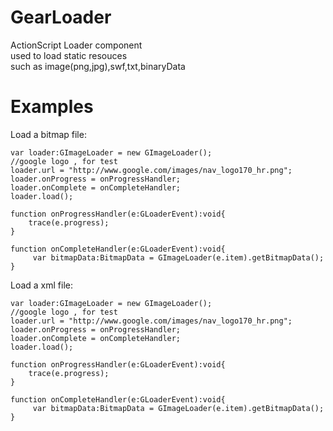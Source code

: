 GearLoader
==========

ActionScript Loader component<br>
  used to load static resouces<br>
  such as image(png,jpg),swf,txt,binaryData<br>



Examples
==========
  Load a bitmap file:
    
    var loader:GImageLoader = new GImageLoader();
    //google logo , for test
    loader.url = "http://www.google.com/images/nav_logo170_hr.png";
    loader.onProgress = onProgressHandler;
    loader.onComplete = onCompleteHandler;
    loader.load();
    
    function onProgressHandler(e:GLoaderEvent):void{
      	trace(e.progress);
    }
    
    function onCompleteHandler(e:GLoaderEvent):void{
    	 var bitmapData:BitmapData = GImageLoader(e.item).getBitmapData();
    }
    
  Load a xml file:
  
  	var loader:GImageLoader = new GImageLoader();
    //google logo , for test
    loader.url = "http://www.google.com/images/nav_logo170_hr.png";
    loader.onProgress = onProgressHandler;
    loader.onComplete = onCompleteHandler;
    loader.load();
    
    function onProgressHandler(e:GLoaderEvent):void{
      	trace(e.progress);
    }
    
    function onCompleteHandler(e:GLoaderEvent):void{
    	 var bitmapData:BitmapData = GImageLoader(e.item).getBitmapData();
    }
  
  
